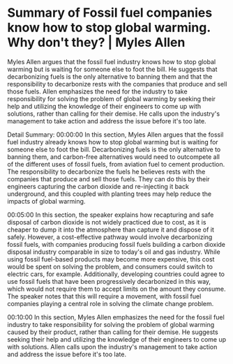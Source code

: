 # Summary of Fossil fuel companies know how to stop global warming. Why don't they? | Myles Allen

Myles Allen argues that the fossil fuel industry knows how to stop global warming but is waiting for someone else to foot the bill. He suggests that decarbonizing fuels is the only alternative to banning them and that the responsibility to decarbonize rests with the companies that produce and sell those fuels. Allen emphasizes the need for the industry to take responsibility for solving the problem of global warming by seeking their help and utilizing the knowledge of their engineers to come up with solutions, rather than calling for their demise. He calls upon the industry's management to take action and address the issue before it's too late.

Detail Summary: 
00:00:00
In this section, Myles Allen argues that the fossil fuel industry already knows how to stop global warming but is waiting for someone else to foot the bill. Decarbonizing fuels is the only alternative to banning them, and carbon-free alternatives would need to outcompete all of the different uses of fossil fuels, from aviation fuel to cement production. The responsibility to decarbonize the fuels he believes rests with the companies that produce and sell those fuels. They can do this by their engineers capturing the carbon dioxide and re-injecting it back underground, and this coupled with planting trees may help reduce the impacts of global warming.

00:05:00
In this section, the speaker explains how recapturing and safe disposal of carbon dioxide is not widely practiced due to cost, as it is cheaper to dump it into the atmosphere than capture it and dispose of it safely. However, a cost-effective pathway would involve decarbonizing fossil fuels, with companies producing fossil fuels building a carbon dioxide disposal industry comparable in size to today's oil and gas industry. While using fossil fuel-based products may become more expensive, this cost would be spent on solving the problem, and consumers could switch to electric cars, for example. Additionally, developing countries could agree to use fossil fuels that have been progressively decarbonized in this way, which would not require them to accept limits on the amount they consume. The speaker notes that this will require a movement, with fossil fuel companies playing a central role in solving the climate change problem.

00:10:00
In this section, Myles Allen emphasizes the need for the fossil fuel industry to take responsibility for solving the problem of global warming caused by their product, rather than calling for their demise. He suggests seeking their help and utilizing the knowledge of their engineers to come up with solutions. Allen calls upon the industry's management to take action and address the issue before it's too late.

